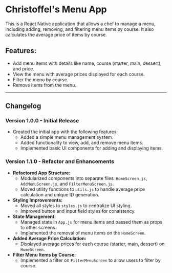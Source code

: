 # Christoffel's Menu App

This is a React Native application that allows a chef to manage a menu, including adding, removing, and filtering menu items by course. It also calculates the average price of items by course.

## Features:
- Add menu items with details like name, course (starter, main, dessert), and price.
- View the menu with average prices displayed for each course.
- Filter the menu by course.
- Remove items from the menu.

---

## Changelog

### **Version 1.0.0 - Initial Release**
- Created the initial app with the following features:
  - Added a simple menu management system.
  - Added functionality to view, add, and remove menu items.
  - Implemented basic UI components for adding and displaying items.

### **Version 1.1.0 - Refactor and Enhancements**
- **Refactored App Structure:**
  - Modularized components into separate files: `HomeScreen.js`, `AddMenuScreen.js`, and `FilterMenuScreen.js`.
  - Moved utility functions to `utils.js` to handle average price calculation and unique ID generation.
- **Styling Improvements:**
  - Moved all styles to `styles.js` to centralize UI styling.
  - Improved button and input field styles for consistency.
- **State Management:**
  - Managed state in `App.js` for menu items and passed them as props to other screens.
  - Implemented the removal of menu items on the `HomeScreen`.
- **Added Average Price Calculation:**
  - Displayed average prices for each course (starter, main, dessert) on `HomeScreen`.
- **Filter Menu Items by Course:**
  - Implemented a filter on `FilterMenuScreen` to allow users to filter by course.
